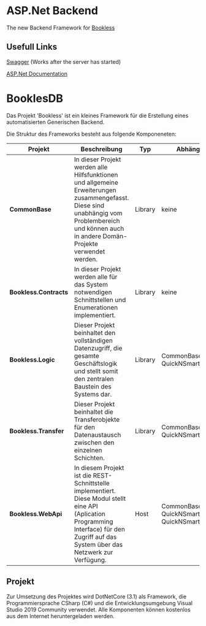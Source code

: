 # ASP.Net Backend

The new Backend Framework for [Bookless](https://github.com/CodeChrisB/bookless)

## Usefull Links
[Swagger](https://localhost:5001/swagger/index.html) (Works after the server has started)

[ASP.Net Documentation](https://docs.microsoft.com/en-us/aspnet/core/tutorials/razor-pages/?view=aspnetcore-5.0)




# BooklesDB

Das Projekt 'Bookless' ist ein kleines Framework für die Erstellung eines automatisierten Generischen Backend.

Die Struktur des Frameworks besteht aus folgende Komponeneten:

|Projekt|Beschreibung|Typ|Abhängigkeit
|---|---|---|---|
|**CommonBase**|In dieser Projekt werden alle Hilfsfunktionen und allgemeine Erweiterungen zusammengefasst. Diese sind unabhängig vom Problembereich und können auch in andere Domän-Projekte verwendet werden.|Library|keine
|**Bookless.Contracts**|In dieser Projekt werden alle für das System notwendigen Schnittstellen und Enumerationen implementiert.|Library|keine
|**Bookless.Logic**|Dieser Projekt beinhaltet den vollständigen Datenzugriff, die gesamte Geschäftslogik und stellt somit den zentralen Baustein des Systems dar. |Library|CommonBase, QuickNSmart.Contracts
|**Bookless.Transfer**|Dieser Projekt beinhaltet die Transferobjekte für den Datenaustausch zwischen den einzelnen Schichten. |Library|CommonBase, QuickNSmart.Contracts
|**Bookless.WebApi**|In diesem Projekt ist die REST-Schnittstelle implementiert. Diese Modul stellt eine API (Aplication Programming Interface) für den Zugriff auf das System über das Netzwerk zur Verfügung.|Host|CommonBase, QuickNSmart.Contracts, QuickNSmart.Logic

## Projekt

Zur Umsetzung des Projektes wird DotNetCore (3.1) als Framework, die Programmiersprache CSharp (C#) und die Entwicklungsumgebung Visual Studio 2019 Community verwendet. Alle Komponenten können kostenlos aus dem Internet heruntergeladen werden.


